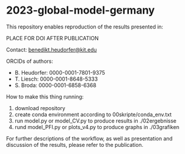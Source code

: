 # 2023-global-model-germany

This repository enables reproduction of the results presented in:

PLACE FOR DOI AFTER PUBLICATION

Contact: benedikt.heudorfer@kit.edu

ORCIDs of authors: 
- B. Heudorfer: 0000-0001-7801-9375
- T. Liesch: 0000-0001-8648-5333
- S. Broda: 0000-0001-6858-6368

How to make this thing running:
1. download repository
2. create conda environment according to 00skripte/conda_env.txt
4. run model.py or model_CV.py to produce results in ./02ergebnisse
5. rund model_PFI.py or plots_v4.py to produce graphs in ./03grafiken

For further descriptions of the workflow, as well as presentation and discussion of the results, please refer to the publication. 
